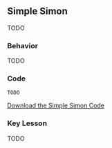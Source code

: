 ## Simple Simon

TODO

### Behavior

TODO

### Code

~~~~
TODO
~~~~

[Download the Simple Simon Code](SimpleSimon.ino)

### Key Lesson

TODO
